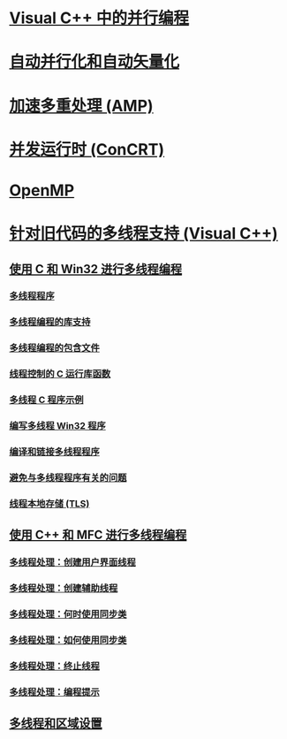 # [Visual C++ 中的并行编程](parallel-programming-in-visual-cpp.md)
# [自动并行化和自动矢量化](auto-parallelization-and-auto-vectorization.md)
# [加速多重处理 (AMP)](amp/toc.md)
# [并发运行时 (ConCRT)](concrt/toc.md)
# [OpenMP](openmp/toc.md)
# [针对旧代码的多线程支持 (Visual C++)](multithreading-support-for-older-code-visual-cpp.md)
## [使用 C 和 Win32 进行多线程编程](multithreading-with-c-and-win32.md)
### [多线程程序](multithread-programs.md)
### [多线程编程的库支持](library-support-for-multithreading.md)
### [多线程编程的包含文件](include-files-for-multithreading.md)
### [线程控制的 C 运行库函数](c-run-time-library-functions-for-thread-control.md)
### [多线程 C 程序示例](sample-multithread-c-program.md)
### [编写多线程 Win32 程序](writing-a-multithreaded-win32-program.md)
### [编译和链接多线程程序](compiling-and-linking-multithread-programs.md)
### [避免与多线程程序有关的问题](avoiding-problem-areas-with-multithread-programs.md)
### [线程本地存储 (TLS)](thread-local-storage-tls.md)
## [使用 C++ 和 MFC 进行多线程编程](multithreading-with-cpp-and-mfc.md)
### [多线程处理：创建用户界面线程](multithreading-creating-user-interface-threads.md)
### [多线程处理：创建辅助线程](multithreading-creating-worker-threads.md)
### [多线程处理：何时使用同步类](multithreading-when-to-use-the-synchronization-classes.md)
### [多线程处理：如何使用同步类](multithreading-how-to-use-the-synchronization-classes.md)
### [多线程处理：终止线程](multithreading-terminating-threads.md)
### [多线程处理：编程提示](multithreading-programming-tips.md)
## [多线程和区域设置](multithreading-and-locales.md)
